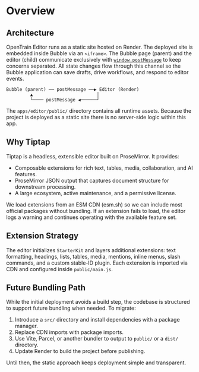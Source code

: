 # Overview

## Architecture

OpenTrain Editor runs as a static site hosted on Render. The deployed site is embedded inside Bubble via an `<iframe>`. The Bubble page (parent) and the editor (child) communicate exclusively with [`window.postMessage`](https://developer.mozilla.org/docs/Web/API/Window/postMessage) to keep concerns separated. All state changes flow through this channel so the Bubble application can save drafts, drive workflows, and respond to editor events.

```
Bubble (parent) ── postMessage ──▶ Editor (Render)
         ▲                        │
         └──── postMessage ◀──────┘
```

The `apps/editor/public/` directory contains all runtime assets. Because the project is deployed as a static site there is no server-side logic within this app.

## Why Tiptap

Tiptap is a headless, extensible editor built on ProseMirror. It provides:

- Composable extensions for rich text, tables, media, collaboration, and AI features.
- ProseMirror JSON output that captures document structure for downstream processing.
- A large ecosystem, active maintenance, and a permissive license.

We load extensions from an ESM CDN (esm.sh) so we can include most official packages without bundling. If an extension fails to load, the editor logs a warning and continues operating with the available feature set.

## Extension Strategy

The editor initializes `StarterKit` and layers additional extensions: text formatting, headings, lists, tables, media, mentions, inline menus, slash commands, and a custom stable-ID plugin. Each extension is imported via CDN and configured inside `public/main.js`.

## Future Bundling Path

While the initial deployment avoids a build step, the codebase is structured to support future bundling when needed. To migrate:

1. Introduce a `src/` directory and install dependencies with a package manager.
2. Replace CDN imports with package imports.
3. Use Vite, Parcel, or another bundler to output to `public/` or a `dist/` directory.
4. Update Render to build the project before publishing.

Until then, the static approach keeps deployment simple and transparent.
